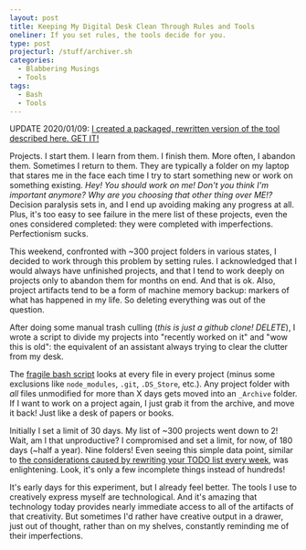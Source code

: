 ```yaml
---
layout: post
title: Keeping My Digital Desk Clean Through Rules and Tools
oneliner: If you set rules, the tools decide for you.
type: post
projecturl: /stuff/archiver.sh
categories:
  - Blabbering Musings
  - Tools
tags:
  - Bash
  - Tools
---
```


UPDATE 2020/01/09: [I created a packaged, rewritten version of the tool described here. GET IT!](https://www.npmjs.com/package/@kirbysayshi/idier)

Projects. I start them. I learn from them. I finish them. More often, I abandon them. Sometimes I return to them. They are typically a folder on my laptop that stares me in the face each time I try to start something new or work on something existing. _Hey! You should work on me! Don't you think I'm important anymore? Why are you choosing that other thing over ME!?_ Decision paralysis sets in, and I end up avoiding making any progress at all. Plus, it's too easy to see failure in the mere list of these projects, even the ones considered completed: they were completed with imperfections. Perfectionism sucks.

This weekend, confronted with ~300 project folders in various states, I decided to work through this problem by setting rules. I acknowledged that I would always have unfinished projects, and that I tend to work deeply on projects only to abandon them for months on end. And that is ok. Also, project artifacts tend to be a form of machine memory backup: markers of what has happened in my life. So deleting everything was out of the question.

After doing some manual trash culling (_this is just a github clone! DELETE_), I wrote a script to divide my projects into "recently worked on it" and "wow this is old": the equivalent of an assistant always trying to clear the clutter from my desk.

The [fragile bash script](/stuff/archiver.sh) looks at every file in every project (minus some exclusions like `node_modules`, `.git`, `.DS_Store`, etc.). Any project folder with _all_ files unmodified for more than X days gets moved into an `_Archive` folder. If I want to work on a project again, I just grab it from the archive, and move it back! Just like a desk of papers or books.

Initially I set a limit of 30 days. My list of ~300 projects went down to 2! Wait, am I that unproductive? I compromised and set a limit, for now, of 180 days (~half a year). Nine folders! Even seeing this simple data point, similar to [the considerations caused by rewriting your TODO list every week](https://bulletjournal.com/blogs/bulletjournalist/migration), was enlightening. Look, it's only a few incomplete things instead of hundreds!

It's early days for this experiment, but I already feel better. The tools I use to creatively express myself are technological. And it's amazing that technology today provides nearly immediate access to all of the artifacts of that creativity. But sometimes I'd rather have creative output in a drawer, just out of thought, rather than on my shelves, constantly reminding me of their imperfections.

